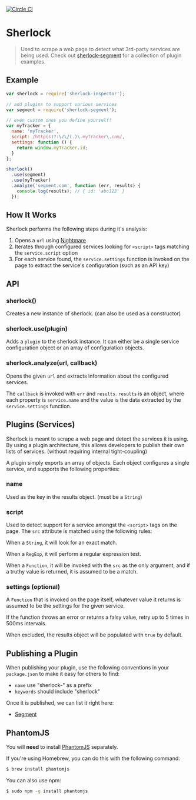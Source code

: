 [![Circle CI](https://circleci.com/gh/segmentio/sherlock.svg?style=svg&circle-token=549661cd6c45d67690129d9737a0402f31cb1657)](https://circleci.com/gh/segmentio/sherlock)

# Sherlock

> Used to scrape a web page to detect what 3rd-party services are being used.
> Check out [sherlock-segment](https://github.com/segmentio/sherlock-segment)
> for a collection of plugin examples.

## Example

```js
var sherlock = require('sherlock-inspector');

// add plugins to support various services
var segment = require('sherlock-segment');

// even custom ones you define yourself!
var myTracker = {
  name: 'myTracker',
  script: /http(s)?:\/\/(.)\.myTracker\.com/,
  settings: function () {
    return window.myTracker.id;
  }
};

sherlock()
  .use(segment)
  .use(myTracker)
  .analyze('segment.com', function (err, results) {
    console.log(results); // { id: 'abc123' }
  });
```


## How It Works

Sherlock performs the following steps during it's analysis:

 1. Opens a `url` using [Nightmare](http://www.nightmarejs.org/)
 2. Iterates through configured services looking for `<script>` tags matching
    the `service.script` option
 3. For each service found, the `service.settings` function is invoked on the
    page to extract the service's configuration (such as an API key)


## API

### sherlock()

Creates a new instance of sherlock. (can also be used as a constructor)

### sherlock.use(plugin)

Adds a `plugin` to the sherlock instance. It can either be a single service
configuration object or an array of configuration objects.

### sherlock.analyze(url, callback)

Opens the given `url` and extracts information about the configured services.

The `callback` is invoked with `err` and `results`. `results` is an object,
where each property is `service.name` and the value is the data extracted by
the `service.settings` function.


## Plugins (Services)

Sherlock is meant to scrape a web page and detect the services it is using. By
using a plugin architecture, this allows developers to publish their own lists
of services. (without requiring internal tight-coupling)

A plugin simply exports an array of objects. Each object configures a single
service, and supports the following properties:

### name

Used as the key in the results object. (must be a `String`)

### script

Used to detect support for a service amongst the `<script>` tags on the page.
The `src` attribute is matched using the following rules:

When a `String`, it will look for an exact match.

When a `RegExp`, it will perform a regular expression test.

When a `Function`, it will be invoked with the `src` as the only argument, and
if a truthy value is returned, it is assumed to be a match.

### settings (optional)

A `Function` that is invoked on the page itself, whatever value it returns is
assumed to be the settings for the given service.

If the function throws an error or returns a falsy value, retry up to 5 times
in 500ms intervals.

When excluded, the results object will be populated with `true` by default.


## Publishing a Plugin

When publishing your plugin, use the following conventions in your
`package.json` to make it easy for others to find:

 * `name` use "sherlock-" as a prefix
 * `keywords` should include "sherlock"

Once it is published, we can list it right here:

 * [Segment](http://github.com/segmentio/sherlock-segment)


## PhantomJS

You will **need** to install [PhantomJS](http://phantomjs.org/) separately.

If you're using Homebrew, you can do this with the following command:

```sh
$ brew install phantomjs
```

You can also use npm:

```sh
$ sudo npm -g install phantomjs
```
